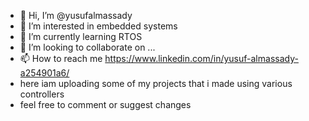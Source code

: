 - 👋 Hi, I’m @yusufalmassady
- 👀 I’m interested in embedded systems
- 🌱 I’m currently learning RTOS
- 💞️ I’m looking to collaborate on ...
- 📫 How to reach me https://www.linkedin.com/in/yusuf-almassady-a254901a6/
- here iam uploading some of my projects that i made using various controllers 
- feel free to comment or suggest changes
<!---
yusufalmassady/yusufalmassady is a ✨ special ✨ repository because its `README.md` (this file) appears on your GitHub profile.
You can click the Preview link to take a look at your changes.
--->

